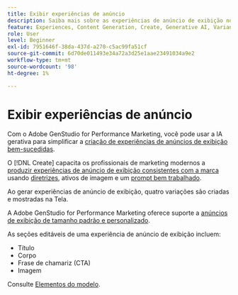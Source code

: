 ```yaml
---
title: Exibir experiências de anúncio
description: Saiba mais sobre as experiências de anúncio de exibição no Adobe GenStudio for Performance Marketing.
feature: Experiences, Content Generation, Create, Generative AI, Variant Generation
role: User
level: Beginner
exl-id: 7951646f-38da-437d-a270-c5ac99fa51cf
source-git-commit: 6d70de011493e34a72a3d25e1aae23491034a9e2
workflow-type: tm+mt
source-wordcount: '98'
ht-degree: 1%

---
```


# Exibir experiências de anúncio

Com o Adobe GenStudio for Performance Marketing, você pode usar a IA gerativa para simplificar a [criação de experiências de anúncios de exibição bem-sucedidas](/help/user-guide/create/create-display-ad.md).

O [!DNL Create] capacita os profissionais de marketing modernos a [produzir experiências de anúncio de exibição consistentes com a marca](/help/user-guide/create/create-display-ad.md) usando [diretrizes](/help/user-guide/guidelines/overview.md), ativos de imagem e um [prompt bem trabalhado](/help/user-guide/effective-prompts.md).

Ao gerar experiências de anúncio de exibição, quatro variações são criadas e mostradas na Tela.

A Adobe GenStudio for Performance Marketing oferece suporte a [anúncios de exibição de tamanho padrão e personalizado](/help/user-guide/content/best-practices-for-templates.md#follow-channel-specific-template-guidelines).

As seções editáveis de uma experiência de anúncio de exibição incluem:

* Título
* Corpo
* Frase de chamariz (CTA)
* Imagem

Consulte [Elementos do modelo](/help/user-guide/content/use-templates.md#template-elements).

<!-- ## Character counts

After you generate a set of display ad variants, you can see the character count displayed for each section. Hover over or click into a generated section, such as the subject line or the body, and see the section name and character count for that section.

![Character count](/help/assets/character-count.png){width="500" zoomable="yes"} -->
